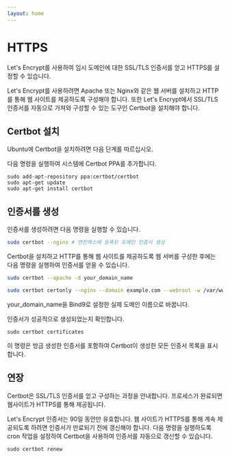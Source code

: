 ```yaml
---
layout: home
---
```


# HTTPS
Let's Encrypt를 사용하여 임시 도메인에 대한 SSL/TLS 인증서를 얻고 HTTPS를 설정할 수 있습니다.

Let's Encrypt를 사용하려면 Apache 또는 Nginx와 같은 웹 서버를 설치하고 HTTP를 통해 웹 사이트를 제공하도록 구성해야 합니다. 또한 Let's Encrypt에서 SSL/TLS 인증서를 자동으로 가져와 구성할 수 있는 도구인 Certbot을 설치해야 합니다.

## Certbot 설치
Ubuntu에 Certbot을 설치하려면 다음 단계를 따르십시오.

다음 명령을 실행하여 시스템에 Certbot PPA를 추가합니다.

```
sudo add-apt-repository ppa:certbot/certbot
sudo apt-get update
sudo apt-get install certbot 
```

## 인증서를 생성

인증서를 생성하려면 다음 명령을 실행할 수 있습니다.
```bash
sudo certbot --nginx # 엔진엑스에 등록된 도메인 인증서 생성
```

Certbot을 설치하고 HTTP를 통해 웹 사이트를 제공하도록 웹 서버를 구성한 후에는 다음 명령을 실행하여 인증서를 얻을 수 있습니다.

```bash
sudo certbot --apache -d your_domain_name
```

```bash
sudo certbot certonly --nginx --domain example.com --webroot -w /var/www/html -d example.com -d www.example.com
```

your_domain_name을 Bind9로 설정한 실제 도메인 이름으로 바꿉니다.


인증서가 성공적으로 생성되었는지 확인합니다.
```
sudo certbot certificates
```

이 명령은 방금 생성한 인증서를 포함하여 Certbot이 생성한 모든 인증서 목록을 표시합니다.



## 연장


Certbot은 SSL/TLS 인증서를 얻고 구성하는 과정을 안내합니다. 프로세스가 완료되면 웹사이트가 HTTPS를 통해 제공됩니다.


Let's Encrypt 인증서는 90일 동안만 유효합니다. 웹 사이트가 HTTPS를 통해 계속 제공되도록 하려면 인증서가 만료되기 전에 갱신해야 합니다. 다음 명령을 실행하도록 cron 작업을 설정하여 Certbot을 사용하여 인증서를 자동으로 갱신할 수 있습니다.

```
sudo certbot renew
```
